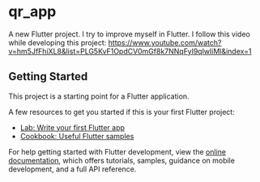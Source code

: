# qr_app

A new Flutter project. I try to improve myself in Flutter. I follow this video while developing this project: https://www.youtube.com/watch?v=hm5JfFhiXL8&list=PLG5KvF1OpdCV0mGf8k7NNqFyI9qlwIiMl&index=1

## Getting Started

This project is a starting point for a Flutter application.

A few resources to get you started if this is your first Flutter project:

- [Lab: Write your first Flutter app](https://docs.flutter.dev/get-started/codelab)
- [Cookbook: Useful Flutter samples](https://docs.flutter.dev/cookbook)

For help getting started with Flutter development, view the
[online documentation](https://docs.flutter.dev/), which offers tutorials,
samples, guidance on mobile development, and a full API reference.

